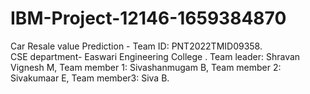 # IBM-Project-12146-1659384870
Car Resale value Prediction - Team ID: PNT2022TMID09358.   
CSE department- Easwari Engineering College .
Team leader: Shravan Vignesh M, Team member 1: Sivashanmugam B, Team member 2: Sivakumaar E, Team member3: Siva B.
